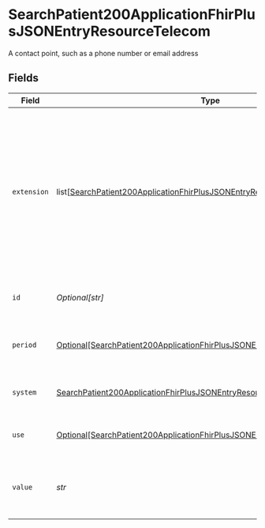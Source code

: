 # SearchPatient200ApplicationFhirPlusJSONEntryResourceTelecom

A contact point, such as a phone number or email address


## Fields

| Field                                                                                                                                                                                                      | Type                                                                                                                                                                                                       | Required                                                                                                                                                                                                   | Description                                                                                                                                                                                                | Example                                                                                                                                                                                                    |
| ---------------------------------------------------------------------------------------------------------------------------------------------------------------------------------------------------------- | ---------------------------------------------------------------------------------------------------------------------------------------------------------------------------------------------------------- | ---------------------------------------------------------------------------------------------------------------------------------------------------------------------------------------------------------- | ---------------------------------------------------------------------------------------------------------------------------------------------------------------------------------------------------------- | ---------------------------------------------------------------------------------------------------------------------------------------------------------------------------------------------------------- |
| `extension`                                                                                                                                                                                                | list[[SearchPatient200ApplicationFhirPlusJSONEntryResourceTelecomExtension](../../models/operations/searchpatient200applicationfhirplusjsonentryresourcetelecomextension.md)]                              | :heavy_minus_sign:                                                                                                                                                                                         | Extension that is returned when the communication type is `textphone`. The only code returned is `textphone`, which means `Minicom (Textphone)`.<br/><br/>The `system` is `other` when the extension is included.<br/> |                                                                                                                                                                                                            |
| `id`                                                                                                                                                                                                       | *Optional[str]*                                                                                                                                                                                            | :heavy_minus_sign:                                                                                                                                                                                         | Unique object identifier for this contact point.                                                                                                                                                           | 789                                                                                                                                                                                                        |
| `period`                                                                                                                                                                                                   | [Optional[SearchPatient200ApplicationFhirPlusJSONEntryResourceTelecomPeriod]](../../models/operations/searchpatient200applicationfhirplusjsonentryresourcetelecomperiod.md)                                | :heavy_minus_sign:                                                                                                                                                                                         | Business effective period when name was, is, or will be in use.<br/>                                                                                                                                       |                                                                                                                                                                                                            |
| `system`                                                                                                                                                                                                   | [SearchPatient200ApplicationFhirPlusJSONEntryResourceTelecomSystem](../../models/operations/searchpatient200applicationfhirplusjsonentryresourcetelecomsystem.md)                                          | :heavy_check_mark:                                                                                                                                                                                         | Means of communication, such as phone or email.                                                                                                                                                            | phone                                                                                                                                                                                                      |
| `use`                                                                                                                                                                                                      | [Optional[SearchPatient200ApplicationFhirPlusJSONEntryResourceTelecomUse]](../../models/operations/searchpatient200applicationfhirplusjsonentryresourcetelecomuse.md)                                      | :heavy_minus_sign:                                                                                                                                                                                         | Location associated with communication system.                                                                                                                                                             | home                                                                                                                                                                                                       |
| `value`                                                                                                                                                                                                    | *str*                                                                                                                                                                                                      | :heavy_check_mark:                                                                                                                                                                                         | Phone number, email address, or other identifier for use with contact system.                                                                                                                              | 01632960587                                                                                                                                                                                                |